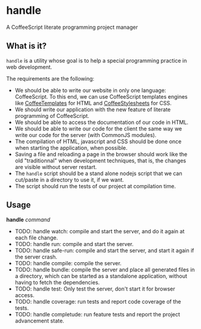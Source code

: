 handle
======

A CoffeeScript literate programming project manager

What is it?
-----------

`handle` is a utility whose goal is to help a special programming
practice in web development.

The requirements are the following:

 - We should be able to write our website in only one language:
   CoffeeScript. To this end, we can use CoffeeScript templates engines
   like
   [CoffeeTemplates](https://github.com/mikesmullin/coffee-templates)
   for HTML and
   [CoffeeStylesheets](https://github.com/mikesmullin/coffee-stylesheets)
   for CSS.
 - We should write our application with the new feature of literate
   programming of CoffeeScript.
 - We should be able to access the documentation of our code in HTML.
 - We should be able to write our code for the client the same way we
   write our code for the server (with CommonJS modules).
 - The compilation of HTML, javascript and CSS should be done once when
   starting the application, when possible.
 - Saving a file and reloading a page in the browser should work like
   the old "traditionnal" when development techniques, that is, the
   changes are visible without server restart.
 - The `handle` script should be a stand alone nodejs script that we can
   cut/paste in a directory to use it, if we want.
 - The script should run the tests of our project at compilation time.

Usage
-----

**handle** _command_

 * TODO: handle watch: compile and start the server, and do it again at
   each file change.
 * TODO: handle run: compile and start the server.
 * TODO: handle safe-run: compile and start the server, and start it
   again if the server crash.
 * TODO: handle compile: compile the server.
 * TODO: handle bundle: compile the server and place all generated files
   in a directory, which can be started as a standalone application,
   without having to fetch the dependencies.
 * TODO: handle test: Only test the server, don't start it for browser
   access.
 * TODO: handle coverage: run tests and report code coverage of the
   tests.
 * TODO: handle completude: run feature tests and report the project
   advancement state.

